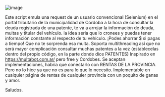 ![image](https://github.com/xdocimo/checker-multas-cordoba/assets/34216821/93645446-abff-4c6b-817b-08085db6420f)


Este script emula una request de un usuario convencional (Selenium) en el portal tributario de la municipalidad de Córdoba a la hora de consultar la deuda registrada de una patente, te va a arrojar la información de deuda, multas y titular del vehículo. la idea seria que lo cronees y puedas tener información constante al respecto de tu vehículo. ¡Podes ahorrar $ si pagas a tiempo! Que no te sorprenda esa multa.
Soporta multithreading así que no será mayor complicación consultar muchas patentes a la vez (establecelas dentro del propio código, en la parte donde dice PATENTES)
Inspirado en https://multabot.com.ar/ pero free y Cordobes.
Se aceptan implementaciones, habria que conectarlo con RENTAS DE LA PROVINCIA. Pero no lo hice ya que no es para lo que lo necesito.
Implementable en cualquier página de rentas de cualquier provincia con un poquito de ganas y amor.

Saludos.
